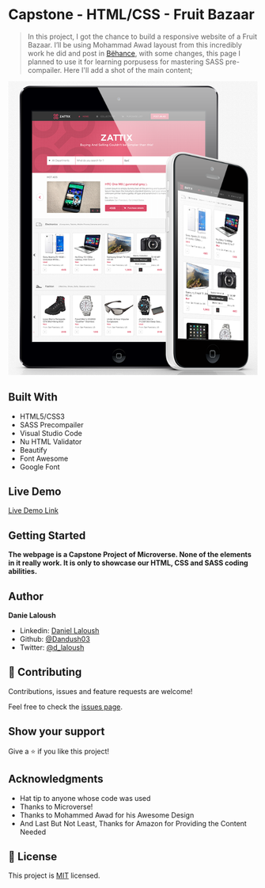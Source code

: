 # Capstone - HTML/CSS - Fruit Bazaar

> In this project, I got the chance to build a responsive website of a Fruit Bazaar. I’ll be using Mohammad Awad layoust from this incredibly work he did and post in [Bëhance](https://www.behance.net/gallery/24796463/ZATTIX), with some changes, this page I planned to use it for learning porpusess for mastering SASS pre-compailer. Here I'll add a shot of the main content;

![screenshot](./main-style-demo.png)

## Built With

- HTML5/CSS3
- SASS Precompailer
- Visual Studio Code
- Nu HTML Validator
- Beautify
- Font Awesome
- Google Font

## Live Demo

[Live Demo Link](https://rawcdn.githack.com/Dandush03/Bazaar/b1eeec53778766f48bcd8b0bd462c57727fb4da7/index.html)


## Getting Started

**The webpage is a Capstone Project of Microverse. None of the elements in it really work. It is only to showcase our HTML, CSS and SASS coding abilities.**

## Author

**Danie Laloush**
- Linkedin: [Daniel Laloush](https://www.linkedin.com/in/daniel-laloush-0a7331a9)
- Github: [@Dandush03](https://github.com/Dandush03)
- Twitter: [@d_laloush](https://twitter.com/d_laloush)

## 🤝 Contributing

Contributions, issues and feature requests are welcome!

Feel free to check the [issues page](./issues/).

## Show your support

Give a ⭐️ if you like this project!

## Acknowledgments

- Hat tip to anyone whose code was used
- Thanks to Microverse!
- Thanks to Mohammed Awad for his Awesome Design
- And Last But Not Least, Thanks for Amazon for Providing the Content Needed

## 📝 License

This project is [MIT](lic.url) licensed.

